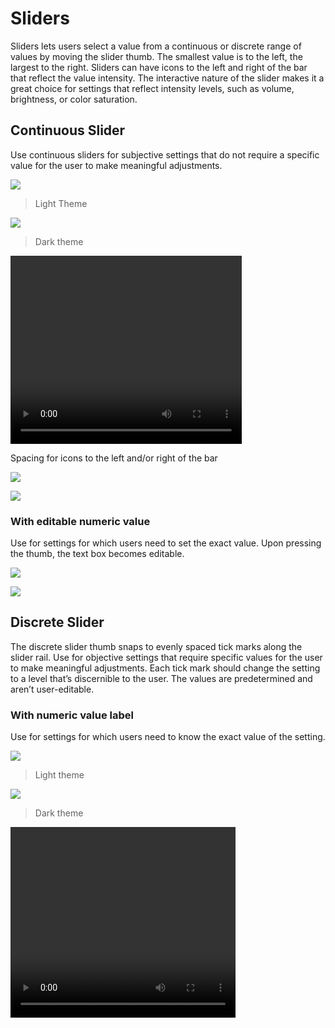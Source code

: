 # Sliders

Sliders lets users select a value from a continuous or discrete range of values by moving the slider thumb. The smallest value is to the left, the largest to the right. Sliders can have icons to the left and right of the bar that reflect the value intensity. The interactive nature of the slider makes it a great choice for settings that reflect intensity levels, such as volume, brightness, or color saturation.

## Continuous Slider

Use continuous sliders for subjective settings that do not require a specific value for the user to make meaningful adjustments.

![](images/components/components-sliders-sliders-sliders_spec_07_large_xhdpi.png)

> Light Theme

![](images/components/components-sliders-sliders-sliders_spec_09_large_xhdpi.png)

> Dark theme

<video id="components-sliders-continuous--1"  width="370" height="301" controls>
<source src="//material-design.storage.googleapis.com/videos/components-sliders-continuous_large_xhdpi.webm" type="video/webm">
<source src="//material-design.storage.googleapis.com/videos/components-sliders-continuous_large_xhdpi.mp4" type="video/mp4">
</video>

Spacing for icons to the left and/or right of the bar

![](images/components/components-sliders-sliders-sliders_12_large_xhdpi.png)

![](images/components/components-sliders-sliders-sliders_spec_16_large_xhdpi.png)

### With editable numeric value

Use for settings for which users need to set the exact value. Upon pressing the thumb, the text box becomes editable.

![](images/components/components-sliders-sliders-sliders_14_large_xhdpi.png)

![](images/components/components-sliders-sliders-sliders_spec_24_large_xhdpi.png)

## Discrete Slider

The discrete slider thumb snaps to evenly spaced tick marks along the slider rail. Use for objective settings that require specific values for the user to make meaningful adjustments. Each tick mark should change the setting to a level that’s discernible to the user. The values are predetermined and aren’t user-editable.


### With numeric value label

Use for settings for which users need to know the exact value of the setting.

![](images/components/components-sliders-discreteslider-sliders_precise_03_large_xhdpi.png)

> Light theme

![](images/components/components-sliders-discreteslider-sliders_precise_06_large_xhdpi.png)

> Dark theme

<video id="components-sliders-discrete--1"  width="360" height="305" controls>
<source src="//material-design.storage.googleapis.com/videos/components-sliders-discrete_large_xhdpi.webm" type="video/webm">
<source src="//material-design.storage.googleapis.com/videos/components-sliders-discrete_large_xhdpi.mp4" type="video/mp4">
</video>








